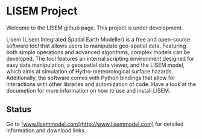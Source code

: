 # LISEM Project

Welcome to the LISEM github page. This project is under development. 

Lisem (Lisem Integrated Spatial Earth Modeller) is a free and open-source software tool that allows users to manipulate geo-spatial data. Featuring both simple operations and advanced algorithms, complex models can be developed. The tool features an internal scripting environment designed for easy data manipulation, a geospatial data viewer, and the LISEM model, which aims at simulation of Hydro-meteorological surface hazards. Additionally, the software comes with Python bindings that allow for interactions with other libraries and automization of code. Have a look at the documetion for more information on how to use and install LISEM.

## Status
Go to [www.lisemmodel.com](http://www.lisemmodel.com) for detailed information and download links.

